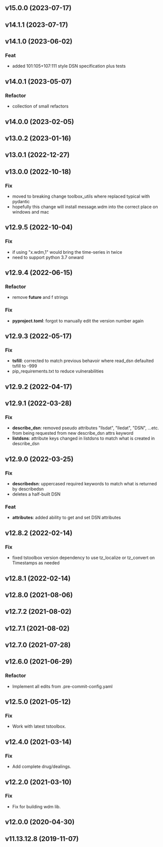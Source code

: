 ## v15.0.0 (2023-07-17)

## v14.1.1 (2023-07-17)

## v14.1.0 (2023-06-02)

### Feat

- added 101:105+107:111 style DSN specification plus tests

## v14.0.1 (2023-05-07)

### Refactor

- collection of small refactors

## v14.0.0 (2023-02-05)

## v13.0.2 (2023-01-16)

## v13.0.1 (2022-12-27)

## v13.0.0 (2022-10-18)

### Fix

- moved to breaking change toolbox_utils where replaced typical with pydantic
- hopefully this change will install message.wdm into the correct place on windows and mac

## v12.9.5 (2022-10-04)

### Fix

- if using "x.wdm,1" would bring the time-series in twice
- need to support python 3.7 onward

## v12.9.4 (2022-06-15)

### Refactor

- remove __future__ and f strings

### Fix

- **pyproject.toml**: forgot to manually edit the version number again

## v12.9.3 (2022-05-17)

### Fix

- **tsfill**: corrected to match previous behavoir where read_dsn defaulted tsfill to -999
- pip_requirements.txt to reduce vulnerabilities

## v12.9.2 (2022-04-17)

## v12.9.1 (2022-03-28)

### Fix

- **describe_dsn**: removed pseudo attributes "llsdat", "lledat", "DSN", ...etc. from being requested from new describe_dsn attrs keyword
- **listdsns**: attribute keys changed in listdsns to match what is created in describe_dsn

## v12.9.0 (2022-03-25)

### Fix

- **describedsn**: uppercased required keywords to match what is returned by describedsn
- deletes a half-built DSN

### Feat

- **attributes**: added ability to get and set DSN attributes

## v12.8.2 (2022-02-14)

### Fix

- fixed tstoolbox version dependency to use tz_localize or tz_convert on Timestamps as needed

## v12.8.1 (2022-02-14)

## v12.8.0 (2021-08-06)

## v12.7.2 (2021-08-02)

## v12.7.1 (2021-08-02)

## v12.7.0 (2021-07-28)

## v12.6.0 (2021-06-29)

### Refactor

- Implement all edits from .pre-commit-config.yaml

## v12.5.0 (2021-05-12)

### Fix

- Work with latest tstoolbox.

## v12.4.0 (2021-03-14)

### Fix

- Add complete drug/dealings.

## v12.2.0 (2021-03-10)

### Fix

- Fix for building wdm lib.

## v12.0.0 (2020-04-30)

## v11.13.12.8 (2019-11-07)
